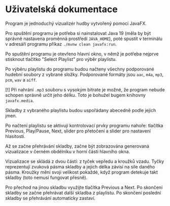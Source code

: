 # Uživatelská dokumentace

Program je jednoduchý vizualizér hudby vytvořený pomocí JavaFX.

Pro spuštění programu je potřeba si nainstalovat Java 19 (měla by být správně nastavena proměnná
prostředí `JAVA_HOME`), poté spustit v terminálu v adresáři programu příkaz `./mvnw clean javafx:run`.

Po spuštění programu je otevřeno hlavní okno, v němž je potřeba nejprve stisknout tlačítko
"Select Playlist" pro výběr playlistu.

Po výběru playlistu do programu budou načteny všechny podporované hudební soubory z vybrané
složky. Podporované formáty jsou `aac`, `m4a`, `mp3`, `pcm`, `wav` a `aiff`.

\[!] Při nahrání `.mp3` souboru s vysokým bitrate je možné, že program nebude schopen správně
určit jeho délku. Toto je bohužel bugem knihovny `javafx.media`.

Skladby z vybraného playlistu budou uspořádany abecedně podle jejich jmen.

Po načtení playlistu se aktivují kontrolovací prvky programu nahoře: tlačítka Previous, Play/Pause,
Next, slider pro přetočení a slider pro nastavení hlasitosti.

Až se začne přehrávání skladby, začne být zobrazována generovaná vizualizace v černém
obdélníku v horní části hlavního okna.

Vizualizace se skládá z dvou částí: z tyček vepředu a kroužků vzadu.
Tyčky reprezentují zvuková pásma skladby a jejich délka závisí na síle daného pásma.
Kroužky mění svoji velikost pokaždé, když program detekuje takt skladby (toto nemusí fungovat přesně).

Pro přechod na jinou skladbu využijte tlačítka Previous a Next.
Po skončení skladby se začne přehrávat další skladba z playlistu. Po skončení poslední skladby se
přehrávání automaticky zastaví.
